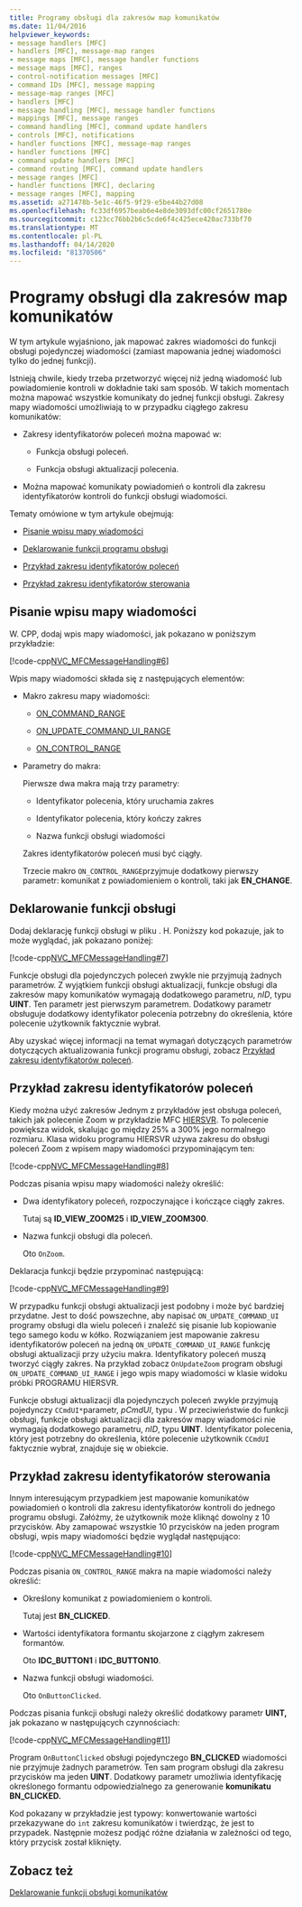 ```yaml
---
title: Programy obsługi dla zakresów map komunikatów
ms.date: 11/04/2016
helpviewer_keywords:
- message handlers [MFC]
- handlers [MFC], message-map ranges
- message maps [MFC], message handler functions
- message maps [MFC], ranges
- control-notification messages [MFC]
- command IDs [MFC], message mapping
- message-map ranges [MFC]
- handlers [MFC]
- message handling [MFC], message handler functions
- mappings [MFC], message ranges
- command handling [MFC], command update handlers
- controls [MFC], notifications
- handler functions [MFC], message-map ranges
- handler functions [MFC]
- command update handlers [MFC]
- command routing [MFC], command update handlers
- message ranges [MFC]
- handler functions [MFC], declaring
- message ranges [MFC], mapping
ms.assetid: a271478b-5e1c-46f5-9f29-e5be44b27d08
ms.openlocfilehash: fc33df6957beab6e4e8de3093dfc00cf2651780e
ms.sourcegitcommit: c123cc76bb2b6c5cde6f4c425ece420ac733bf70
ms.translationtype: MT
ms.contentlocale: pl-PL
ms.lasthandoff: 04/14/2020
ms.locfileid: "81370506"
---
```

# <a name="handlers-for-message-map-ranges"></a>Programy obsługi dla zakresów map komunikatów

W tym artykule wyjaśniono, jak mapować zakres wiadomości do funkcji obsługi pojedynczej wiadomości (zamiast mapowania jednej wiadomości tylko do jednej funkcji).

Istnieją chwile, kiedy trzeba przetworzyć więcej niż jedną wiadomość lub powiadomienie kontroli w dokładnie taki sam sposób. W takich momentach można mapować wszystkie komunikaty do jednej funkcji obsługi. Zakresy mapy wiadomości umożliwiają to w przypadku ciągłego zakresu komunikatów:

- Zakresy identyfikatorów poleceń można mapować w:

  - Funkcja obsługi poleceń.

  - Funkcja obsługi aktualizacji polecenia.

- Można mapować komunikaty powiadomień o kontroli dla zakresu identyfikatorów kontroli do funkcji obsługi wiadomości.

Tematy omówione w tym artykule obejmują:

- [Pisanie wpisu mapy wiadomości](#_core_writing_the_message.2d.map_entry)

- [Deklarowanie funkcji programu obsługi](#_core_declaring_the_handler_function)

- [Przykład zakresu identyfikatorów poleceń](#_core_example_for_a_range_of_command_ids)

- [Przykład zakresu identyfikatorów sterowania](#_core_example_for_a_range_of_control_ids)

## <a name="writing-the-message-map-entry"></a><a name="_core_writing_the_message.2d.map_entry"></a>Pisanie wpisu mapy wiadomości

W. CPP, dodaj wpis mapy wiadomości, jak pokazano w poniższym przykładzie:

[!code-cpp[NVC_MFCMessageHandling#6](../mfc/codesnippet/cpp/handlers-for-message-map-ranges_1.cpp)]

Wpis mapy wiadomości składa się z następujących elementów:

- Makro zakresu mapy wiadomości:

  - [ON_COMMAND_RANGE](reference/message-map-macros-mfc.md#on_command_range)

  - [ON_UPDATE_COMMAND_UI_RANGE](reference/message-map-macros-mfc.md#on_update_command_ui_range)

  - [ON_CONTROL_RANGE](reference/message-map-macros-mfc.md#on_control_range)

- Parametry do makra:

  Pierwsze dwa makra mają trzy parametry:

  - Identyfikator polecenia, który uruchamia zakres

  - Identyfikator polecenia, który kończy zakres

  - Nazwa funkcji obsługi wiadomości

  Zakres identyfikatorów poleceń musi być ciągły.

  Trzecie makro `ON_CONTROL_RANGE`przyjmuje dodatkowy pierwszy parametr: komunikat z powiadomieniem o kontroli, taki jak **EN_CHANGE**.

## <a name="declaring-the-handler-function"></a><a name="_core_declaring_the_handler_function"></a>Deklarowanie funkcji obsługi

Dodaj deklarację funkcji obsługi w pliku . H. Poniższy kod pokazuje, jak to może wyglądać, jak pokazano poniżej:

[!code-cpp[NVC_MFCMessageHandling#7](../mfc/codesnippet/cpp/handlers-for-message-map-ranges_2.h)]

Funkcje obsługi dla pojedynczych poleceń zwykle nie przyjmują żadnych parametrów. Z wyjątkiem funkcji obsługi aktualizacji, funkcje obsługi dla zakresów mapy komunikatów wymagają dodatkowego parametru, *nID*, typu **UINT**. Ten parametr jest pierwszym parametrem. Dodatkowy parametr obsługuje dodatkowy identyfikator polecenia potrzebny do określenia, które polecenie użytkownik faktycznie wybrał.

Aby uzyskać więcej informacji na temat wymagań dotyczących parametrów dotyczących aktualizowania funkcji programu obsługi, zobacz [Przykład zakresu identyfikatorów poleceń](#_core_example_for_a_range_of_command_ids).

## <a name="example-for-a-range-of-command-ids"></a><a name="_core_example_for_a_range_of_command_ids"></a>Przykład zakresu identyfikatorów poleceń

Kiedy można użyć zakresów Jednym z przykładów jest obsługa poleceń, takich jak polecenie Zoom w przykładzie MFC [HIERSVR](../overview/visual-cpp-samples.md). To polecenie powiększa widok, skalując go między 25% a 300% jego normalnego rozmiaru. Klasa widoku programu HIERSVR używa zakresu do obsługi poleceń Zoom z wpisem mapy wiadomości przypominającym ten:

[!code-cpp[NVC_MFCMessageHandling#8](../mfc/codesnippet/cpp/handlers-for-message-map-ranges_3.cpp)]

Podczas pisania wpisu mapy wiadomości należy określić:

- Dwa identyfikatory poleceń, rozpoczynające i kończące ciągły zakres.

   Tutaj są **ID_VIEW_ZOOM25** i **ID_VIEW_ZOOM300**.

- Nazwa funkcji obsługi dla poleceń.

   Oto `OnZoom`.

Deklaracja funkcji będzie przypominać następującą:

[!code-cpp[NVC_MFCMessageHandling#9](../mfc/codesnippet/cpp/handlers-for-message-map-ranges_4.h)]

W przypadku funkcji obsługi aktualizacji jest podobny i może być bardziej przydatne. Jest to dość powszechne, aby napisać `ON_UPDATE_COMMAND_UI` programy obsługi dla wielu poleceń i znaleźć się pisanie lub kopiowanie tego samego kodu w kółko. Rozwiązaniem jest mapowanie zakresu identyfikatorów poleceń na jedną `ON_UPDATE_COMMAND_UI_RANGE` funkcję obsługi aktualizacji przy użyciu makra. Identyfikatory poleceń muszą tworzyć ciągły zakres. Na przykład zobacz `OnUpdateZoom` program obsługi `ON_UPDATE_COMMAND_UI_RANGE` i jego wpis mapy wiadomości w klasie widoku próbki PROGRAMU HIERSVR.

Funkcje obsługi aktualizacji dla pojedynczych poleceń zwykle przyjmują pojedynczy `CCmdUI*`parametr, *pCmdUI*, typu . W przeciwieństwie do funkcji obsługi, funkcje obsługi aktualizacji dla zakresów mapy wiadomości nie wymagają dodatkowego parametru, *nID*, typu **UINT**. Identyfikator polecenia, który jest potrzebny do określenia, które polecenie użytkownik `CCmdUI` faktycznie wybrał, znajduje się w obiekcie.

## <a name="example-for-a-range-of-control-ids"></a><a name="_core_example_for_a_range_of_control_ids"></a>Przykład zakresu identyfikatorów sterowania

Innym interesującym przypadkiem jest mapowanie komunikatów powiadomień o kontroli dla zakresu identyfikatorów kontroli do jednego programu obsługi. Załóżmy, że użytkownik może kliknąć dowolny z 10 przycisków. Aby zamapować wszystkie 10 przycisków na jeden program obsługi, wpis mapy wiadomości będzie wyglądał następująco:

[!code-cpp[NVC_MFCMessageHandling#10](../mfc/codesnippet/cpp/handlers-for-message-map-ranges_5.cpp)]

Podczas pisania `ON_CONTROL_RANGE` makra na mapie wiadomości należy określić:

- Określony komunikat z powiadomieniem o kontroli.

   Tutaj jest **BN_CLICKED**.

- Wartości identyfikatora formantu skojarzone z ciągłym zakresem formantów.

   Oto **IDC_BUTTON1** i **IDC_BUTTON10**.

- Nazwa funkcji obsługi wiadomości.

   Oto `OnButtonClicked`.

Podczas pisania funkcji obsługi należy określić dodatkowy parametr **UINT,** jak pokazano w następujących czynnościach:

[!code-cpp[NVC_MFCMessageHandling#11](../mfc/codesnippet/cpp/handlers-for-message-map-ranges_6.cpp)]

Program `OnButtonClicked` obsługi pojedynczego **BN_CLICKED** wiadomości nie przyjmuje żadnych parametrów. Ten sam program obsługi dla zakresu przycisków ma jeden **UINT**. Dodatkowy parametr umożliwia identyfikację określonego formantu odpowiedzialnego za generowanie **komunikatu BN_CLICKED.**

Kod pokazany w przykładzie jest typowy: konwertowanie wartości przekazywane do `int` zakresu komunikatów i twierdząc, że jest to przypadek. Następnie możesz podjąć różne działania w zależności od tego, który przycisk został kliknięty.

## <a name="see-also"></a>Zobacz też

[Deklarowanie funkcji obsługi komunikatów](../mfc/declaring-message-handler-functions.md)
